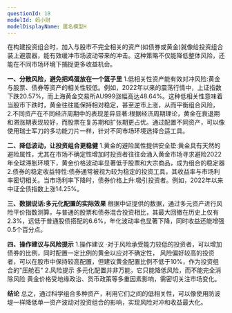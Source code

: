```yaml
---
questionId: 18
modelId: 蚂小财
modelDisplayName: 匿名模型H
---
```


在构建投资组合时，加入与股市不完全相关的资产(如债券或黄金)就像给投资组合装上避震器，能有效缓冲市场波动带来的冲击。这种策略不仅能降低整体风险，还能在不同市场环境下捕捉更多收益机会。

**一、分散风险，避免把鸡蛋放在一个篮子里**
1.低相关性资产能有效对冲风险:黄金与股票、债券等资产的相关性较低。例如，2022年以来的震荡行情中，上证指数下跌20.57%，而上海黄金交易所AU999涨幅高达48.64%。这种低相关性意味着当股市下跌时，黄金往往能保持相对稳定，甚至逆市上涨，从而平衡组合风险，
2.不同资产在不同经济周期中的表现差异显著:根据经济周期理论，黄金在衰退期和滞涨期表现较好，而股票在复苏期和扩张期更占优。通过配置不同资产，可以像使用瑞士军刀的多功能刀片一样，针对不同市场环境选择合适工具。

**二、降低波动，让投资组合更稳健**
1.黄金的避险属性提供安全垫:黄金具有天然的避险属性，尤其在市场不确定性增加时投资者往往会涌入黄金市场寻求避险2022年全球滞胀环境下，黄金价格波动率显著低于股票和大宗商品，成为组合的稳定器
2.债券的稳定收益特性:债券通常被视为较为稳定的投资工具，其收益率与市场利率密切相关。当市场利率下降时，债券价格上升:吸引投资者。例如，2022年以来中证全债指数上涨14.25%。

**三、数据说话:多元化配置的实际效果**
根据中证提供的数据，通过多元资产进行风险平价指数测算，与普通的股票和债券混合投资相比，其最大回撤在历史上仅有2.3%，远低于普通股债搭配的6.6%，年化波动率也显著下降，同时收益还能增强0.5个百分点。

**四、操作建议与风险提示**
1.操作建议
·对于风险承受能力较低的投资者，可以增加债券的比例，同时配置一定比例的黄金以应对不确定性，
风险偏好较高的投资者，可以在股市中保持较高配置，但建议黄金配置比例不低于10%，作为投资组合的"压舱石"
2.风险提示
多元化配置并非万能，它只能降低风险，而不能完全消除风险
黄金价格受地缘政治、货币政策等多重因素影响，需密切关注市场变化。

**结论**
总之，通过科学组合多种资产，利用它们之间的低相关性，可以像使用防波堤一样降低单一资产波动对投资组合的影响，实现风险对冲和收益最大化。